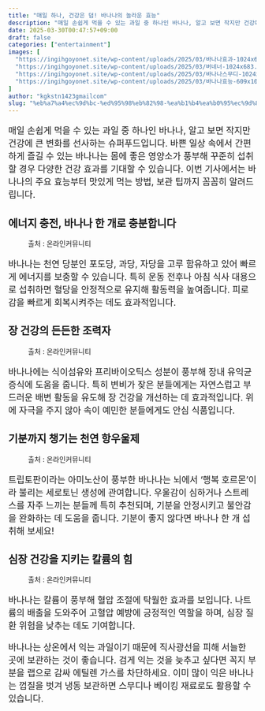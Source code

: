 ```yaml
---
title: "매일 하나, 건강은 덤! 바나나의 놀라운 효능"
description: "매일 손쉽게 먹을 수 있는 과일 중 하나인 바나나, 알고 보면 작지만 건강에 큰 변화를 선사하는 슈퍼푸드입니다. 바쁜 일상 속에서 간편하게 즐길 수 있는 바나나는 몸에 좋은 영양소가 풍부해 꾸준히 섭취할 경우 다양한 건강 효과를 기대할 수 있습니다. 이번 기사에서는 바"
date: 2025-03-30T00:47:57+09:00
draft: false
categories: ["entertainment"]
images: [
  "https://ingihgoyonet.site/wp-content/uploads/2025/03/바나나효과-1024x683.jpg"
  "https://ingihgoyonet.site/wp-content/uploads/2025/03/버네너-1024x683.jpg"
  "https://ingihgoyonet.site/wp-content/uploads/2025/03/바나나스무디-1024x682.jpg"
  "https://ingihgoyonet.site/wp-content/uploads/2025/03/바나나효능-609x1024.jpg"
]
author: "kgkstn1423gmailcom"
slug: "%eb%a7%a4%ec%9d%bc-%ed%95%98%eb%82%98-%ea%b1%b4%ea%b0%95%ec%9d%80-%eb%8d%a4-%eb%b0%94%eb%82%98%eb%82%98%ec%9d%98-%eb%86%80%eb%9d%bc%ec%9a%b4-%ed%9a%a8%eb%8a%a5"
---
```


<p style="font-size:18px">매일 손쉽게 먹을 수 있는 과일 중 하나인 바나나, 알고 보면 작지만 건강에 큰 변화를 선사하는 슈퍼푸드입니다. 바쁜 일상 속에서 간편하게 즐길 수 있는 바나나는 몸에 좋은 영양소가 풍부해 꾸준히 섭취할 경우 다양한 건강 효과를 기대할 수 있습니다. 이번 기사에서는 바나나의 주요 효능부터 맛있게 먹는 방법, 보관 팁까지 꼼꼼히 알려드립니다.</p> <h2 >에너지 충전, 바나나 한 개로 충분합니다</h2> <figure ><img src="https://ingihgoyonet.site/wp-content/uploads/2025/03/바나나효과-1024x683.jpg" alt="" style="aspect-ratio:16/9;object-fit:cover"/><figcaption >출처 : 온라인커뮤니티</figcaption></figure> <p style="font-size:18px">바나나는 천연 당분인 포도당, 과당, 자당을 고루 함유하고 있어 빠르게 에너지를 보충할 수 있습니다. 특히 운동 전후나 아침 식사 대용으로 섭취하면 혈당을 안정적으로 유지해 활동력을 높여줍니다. 피로감을 빠르게 회복시켜주는 데도 효과적입니다.</p> <h2 >장 건강의 든든한 조력자</h2> <figure ><img src="https://ingihgoyonet.site/wp-content/uploads/2025/03/버네너-1024x683.jpg" alt="" style="aspect-ratio:16/9;object-fit:cover"/><figcaption >출처 : 온라인커뮤니티</figcaption></figure> <p style="font-size:18px">바나나에는 식이섬유와 프리바이오틱스 성분이 풍부해 장내 유익균 증식에 도움을 줍니다. 특히 변비가 잦은 분들에게는 자연스럽고 부드러운 배변 활동을 유도해 장 건강을 개선하는 데 효과적입니다. 위에 자극을 주지 않아 속이 예민한 분들에게도 안심 식품입니다.</p> <h2 >기분까지 챙기는 천연 항우울제</h2> <figure ><img src="https://ingihgoyonet.site/wp-content/uploads/2025/03/바나나스무디-1024x682.jpg" alt="" style="aspect-ratio:16/9;object-fit:cover"/><figcaption >출처 : 온라인커뮤니티</figcaption></figure> <p style="font-size:18px">트립토판이라는 아미노산이 풍부한 바나나는 뇌에서 ‘행복 호르몬’이라 불리는 세로토닌 생성에 관여합니다. 우울감이 심하거나 스트레스를 자주 느끼는 분들께 특히 추천되며, 기분을 안정시키고 불안감을 완화하는 데 도움을 줍니다. 기분이 좋지 않다면 바나나 한 개 섭취해 보세요!</p> <h2 >심장 건강을 지키는 칼륨의 힘</h2> <figure ><img src="https://ingihgoyonet.site/wp-content/uploads/2025/03/바나나효능-609x1024.jpg" alt="" style="aspect-ratio:16/9;object-fit:cover"/><figcaption >출처 : 온라인커뮤니티</figcaption></figure> <p style="font-size:18px">바나나는 칼륨이 풍부해 혈압 조절에 탁월한 효과를 보입니다. 나트륨의 배출을 도와주어 고혈압 예방에 긍정적인 역할을 하며, 심장 질환 위험을 낮추는 데도 기여합니다. </p> <p style="font-size:18px">바나나는 상온에서 익는 과일이기 때문에 직사광선을 피해 서늘한 곳에 보관하는 것이 좋습니다. 검게 익는 것을 늦추고 싶다면 꼭지 부분을 랩으로 감싸 에틸렌 가스를 차단하세요. 이미 많이 익은 바나나는 껍질을 벗겨 냉동 보관하면 스무디나 베이킹 재료로도 활용할 수 있습니다.</p>